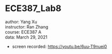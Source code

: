 # ECE387_Lab8

author: Yang Xu<br>
instructor: Ran Zhang<br>
course: ECE387 A<br>
data: March 29, 2021<br>


 - screen recorded: https://youtu.be/6uu-T9nuei0<br>
